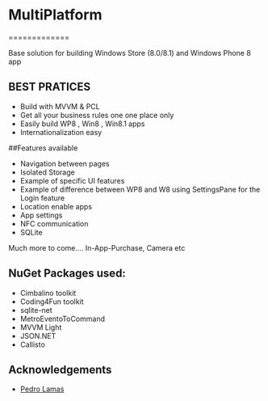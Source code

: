# MultiPlatform
=============

Base solution for building Windows Store (8.0/8.1) and Windows Phone 8 app

## BEST PRATICES 

* Build with MVVM & PCL
* Get all your business rules one one place only
* Easily build WP8 , Win8 , Win8.1  apps
* Internationalization easy


##Features available

* Navigation between pages
* Isolated Storage 
* Example of specific UI features
* Example of difference between WP8 and W8 using SettingsPane for the Login feature
* Location enable apps 
* App settings
* NFC communication
* SQLite

Much more to come.... In-App-Purchase, Camera etc

## NuGet Packages used:
* Cimbalino toolkit
* Coding4Fun toolkit
* sqlite-net
* MetroEventoToCommand
* MVVM Light
* JSON.NET
* Callisto


## Acknowledgements

* [Pedro Lamas](https://twitter.com/PedroLamas)

